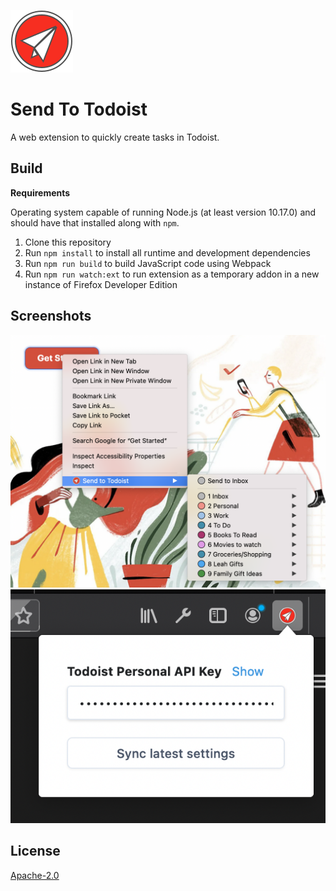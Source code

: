 ![send to todoist icon](./icons/SendToTodoist.svg)

# Send To Todoist

A web extension to quickly create tasks in Todoist.

## Build

**Requirements**

Operating system capable of running Node.js (at least version 10.17.0) and should have that installed along with `npm`.

1. Clone this repository
1. Run `npm install` to install all runtime and development dependencies
1. Run `npm run build` to build JavaScript code using Webpack
1. Run `npm run watch:ext` to run extension as a temporary addon in a new instance of Firefox Developer Edition

## Screenshots

![screenshot of custom context menu](./images/screenshot-menus.png)
![screenshot of extension popup](./images/screenshot-2.png)

## License

[Apache-2.0](./LICENSE)
